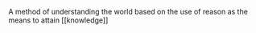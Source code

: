 A method of understanding the world based on the use of reason as the means to attain [[knowledge]]
